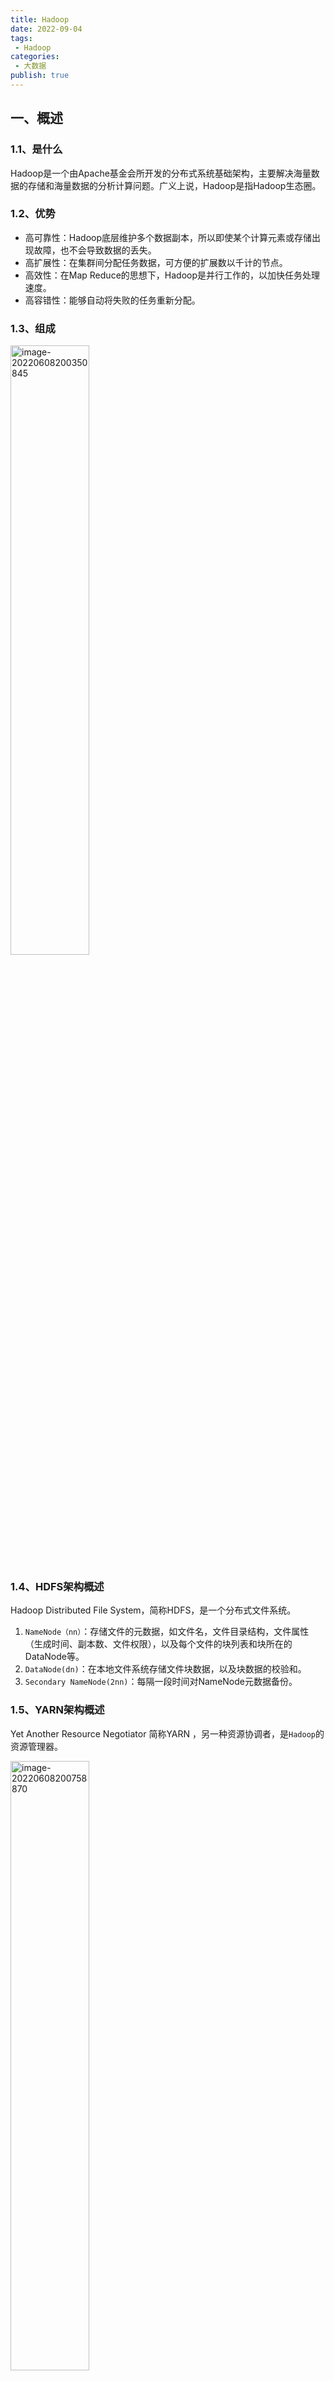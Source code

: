 ```yaml
---
title: Hadoop
date: 2022-09-04
tags:
 - Hadoop
categories:
 - 大数据
publish: true
---
```


## 一、概述

### 1.1、是什么

Hadoop是一个由Apache基金会所开发的分布式系统基础架构，主要解决海量数据的存储和海量数据的分析计算问题。广义上说，Hadoop是指Hadoop生态圈。

### 1.2、优势

- 高可靠性：Hadoop底层维护多个数据副本，所以即使某个计算元素或存储出现故障，也不会导致数据的丢失。
- 高扩展性：在集群间分配任务数据，可方便的扩展数以千计的节点。
- 高效性：在Map Reduce的思想下，Hadoop是并行工作的，以加快任务处理速度。
- 高容错性：能够自动将失败的任务重新分配。

### 1.3、组成

<img src="https://oss.zhulinz.top//img/image-20220608200350845.png" alt="image-20220608200350845" width="50%;" />

### 1.4、HDFS架构概述

Hadoop Distributed File System，简称HDFS，是一个分布式文件系统。

1. `NameNode（nn）`：存储文件的元数据，如文件名，文件目录结构，文件属性（生成时间、副本数、文件权限），以及每个文件的块列表和块所在的DataNode等。
2. `DataNode(dn)`：在本地文件系统存储文件块数据，以及块数据的校验和。
3. `Secondary NameNode(2nn)`：每隔一段时间对NameNode元数据备份。

### 1.5、YARN架构概述

Yet Another Resource Negotiator 简称YARN ，另一种资源协调者，是`Hadoop`的资源管理器。

<img src="https://oss.zhulinz.top//img/image-20220608200758870.png" alt="image-20220608200758870" width="50%;" />

1. `ResourceManager(RM)`：整个集群资源（内存、CPU等）的管理者
2. `NodeManager(NM)`：单个节点服务器资源的管理者。
3. `ApplicationMaster(AM)`：单个任务运行的管理者。
4. `Container`：容器，相当于一台独立的服务器，里面封装了任务运行所需要的资源，如内存、CPU、磁盘、网络等。

### 1.6、MapReduce架构概述

MapReduce将计算过程分为两个阶段：Map和Reduce

- Map阶段并行处理输入数据
- Reduce阶段对Map结果进行汇总

<img src="https://oss.zhulinz.top//img/image-20220608201047671.png" alt="image-20220608201047671" width="67%;" />

### 1.7、大数据生态体系

<img src="https://oss.zhulinz.top//img/image-20220608201138312.png" alt="image-20220608201138312" width="67%;" />

1. `Sqoop`：是一款开源的工具，主要用于在Hadoop、Hive与传统的数据库（MySQL）间进行数据的传递，可以将一个关系型数据库（例如：MySQL，Oracle等）中的数据导进到Hadoop的HDFS中，也可以将HDFS的数据导进到关系型数据库中。
2. `Flume`：是一个高可用的，高可靠的，分布式的海量日志采集、聚合和传输的系统，Flume支持在日志系统中定制各类数据发送方，用于收集数据。
3. `Kafka`：是一种高吞吐量的分布式发布订阅消息系统。
4. `Spark`：是当前最流行的开源大数据内存计算框架。可以基于Hadoop上存储的大数据进行计算。
5. `Flink`：是当前最流行的开源大数据内存计算框架。用于实时计算的场景较多。
6. `Oozie`：是一个管理Hadoop作业（job）的工作流程调度管理系统。
7. `Hbase`：是一个分布式的、面向列的开源数据库。HBase不同于一般的关系数据库，它是一个适合于非结构化数据存储的数据库。
8. `Hive`：是基于Hadoop 的一个数据仓库工具，可以将结构化的数据文件映射为一张数据库表，并提供简单的SQL查询功能，可以将SQL语句转换为MapReduce 任务进行运行。其优点是学习成本低，可以通过类SQL 语句快速实现简单的MapReduce 统计，不必开发专门的MapReduce 应用，十分适合数据仓库的统计分析。
9. `ZooKeeper`：是一个针对大型分布式系统的可靠协调系统，提供的功能包括：配置维护、名字服务、分布式同步、组服务等。

## 二、HDFS分布式文件系统

HDFS是一个分布式文件系统，用于存储文件，通过目录树来定位文件，基于流数据模式访问和处理超大文件的需求而开发的，具有高容错性、高可靠性、高扩展性和高吞吐率等特征，适合`一次写入，多次读取`的场景。

`流式数据`：将数据序列化为字节流来存储，这样不会破坏文件的结构和内容。当超大规模的文件本身就已经超越了单台服务器的存储，需要多台服务器同时存储，需将文件序列化，然后按照字节的顺序进行切分后分布式的存储在各个服务器上。

若要将一个大的文件进行切分，该文件必须支持序列化。若要存储在文件系统中，该文件系统必须是流式数据访问模式。

HDFS将大规模的数据以分布式的方式均匀存储在集群中的各个服务器上，然后分布式并行计算框架mr就可以利用各个服务器的本地计算资源在本地服务器上对大规模数据集的一个子集数据进行计算。

### 2.1、优点

- 高容错性：数据自动保存多个副本，通过增加副本的形式，来提高容错性。某个副本丢失后，可以自动恢复。
- 适合处理大数据：数据规模能达到GB、TB、甚至PB级别。文件规模能够处理百万规模以上的文件数量。
- 可构建在廉价机器上：通过多副本机制，提高可靠性。
- 流式数据访问模式：一次写入，多次读取（离线、统计分析），写入后不允许修改，Hadoop适用于处理离线数据，不适合处理适时数据。HDFS的数据处理规模比较大，应用一次需要大量的数据，同时这些应用一般都是批量处理，而不是用户交互式处理。`主要的是数据的吞吐量，而不是访问速度`。

### 2.2、局限性

- 不适合低延时数据访问：无法访问毫秒级的存储数据。

- 无法高效的对大量小文件进行存储：存储大量的小文件会占用NameNode大量的内存存储文件目录和块信息，导致NameNode处理性能降低，且会制约HDFS的扩展性。小文件的寻址时间会超过读取时间，违背了HDFS的设计目标。大量的小型文件会给HDFS扩展性和访问处理性能带来严重问题，可通过`SequenceFile、MapFile`等方式归档小文件来解决。

  ```shell
  #hadoop archive -archiveName 指定归档文件的文件名 -p 需要归档的目录 归档文件的输出目录
  hadoop archive -archiveName input.har -p /input /output
  #查看归档文件
  hadoop fs -ls har:///output/input.har
  #解归档文件
  hadoop fs -cp har:///output/input.har/*  /wcinput
  ```

- 不支持并发写入、文件随机修改：一个文件只能一个写，不允许多个线程同时写，多线程同时写会涉及多线程安全问题，要解决多线程安全问题会造成文件系统处理性能上的损失。仅支持数据追加，不支持文件的随机修改。因为HDFS的数据冗余设计，当对任意一个位置进行修改，那么备份的数据也会进行修改，如此HDFS的开销会很大，不利于对文件数据的访问和处理。

### 2.3、组成架构

- NameNode：管理HDFS的名称空间，配置副本策略，管理数据块（BLOCK）映射信息，处理客户端读写请求。
- DataNode：NameNode下达命令后，DataNode执行实际的操作，存储实际的数据块，执行数据块的读/写操作。
- Client：客户端，文件切分，文件上传HDFS的时候，客户端将文件切分成一个一个的数据块，然后进行上传。与NameNode交互，获取文件的位置信息。与DataNode交互，读取或写入数据。命令管理或访问HDFS。
- Secondary NameNode：辅助NameNode，分担其工作量，定期合并Fsimage和Edits，并推送给NameNode。紧急情况下可辅助恢复NameNode。当NameNode挂掉的时候，并不能立刻替换NameNode并提供服务。

### 2.4、文件块大小

HDFS中的文件在物理上是分块存储的，块的大小可以通过配置参数来规定。

```xml
<!--配置hdfs-site.xml-->
<property>
	<name>dfs.block.size</name>
	<value>134217728</value>   
</property>

<!-- Java编程指定-->
conf.set("dfs.block.size", args[0]);
```

#### 为什么HDFS中的块大小设置为128M？

HDFS中平均寻址时间大概为10ms，最佳状态是寻址时间为传输时间的1%，即最佳传输时间为10ms/0.01=1s。

#### 为什么Block块不能设置太大，也不能设置太小？

Block块设置太大，使得从磁盘传输数据的时间会明显大于寻址时间，导致程序在处理这个块数据时，变得非常慢。另一方面，MapReduce中的Map任务通常一次只处理一个块中的数据，若块过大运行速度也会非常慢。

设置太小，存放大量小文件会占用NameNode中大量的内存来存储文件目录和块信息，另一方面文件快过小会导致寻址时间增大，导致程序一直在找block的开始位置。

#### 数据块抽象设计带来的好处

在企业生成实际环境中，因文件数据以数据块形式存储，一个文件的大小可以大于网络集群中任意一个磁盘的容量。使用块抽象而不是文件，简化了存储子系统，在集群的网络环境中，只需考虑文被切分后的数据块存储就可以了，对集群中任意一个节点上文件数据的存储就更易操作。数据块非常适用于数据的备份，从而提高数据的容错能力，当数据丢失时，可以以块为单位找回，而不涉及文件整体。当要使用一个文件时，只需要将这个文件对应的块进行临时的拼接。

### 2.5、常用命令

**上传**

```bash
# -moveFromLcoal：从本地剪切粘贴到HDFS
hadoop fs -moveFromLocal ./shugo.txt /sanguo

# -copyFromLocal：从本地文件系统中拷贝文件到HDFS路径中去
hadoop fs -copyFromLocal ./weiguo.txt /sanguo

# -put：效果与copyFromLocal相同
hadoop fs -put ./wuguo /sanguo

# -appendToFile：追加一个文件到已存在的文件末尾
hadoop fs -appendToFile liubei.txt /sanguo/shugo.txt
```

**下载**

```bash
# -copyToLocal：从HDFS拷贝到本地
hadoop fs -copyToLocal /sanguo/shuguo.txt ./

# -get：等同于copyToLocal
hadoop fs -get /sanguo/shuguo.txt ./
```

**基本命令**

```bash
# -ls：显示目录信息
hadoop fs -ls /sanguo

# -cat：显示文件内容
hadoop fs -cat /sanguo/shuguo.txt

# -chgrp、-chmod、-chown：与Linux文件系统中的用法一样，修改文件所属权限
hadoop fs -chmod 777 /sanguo/shuguo.txt
hadoop fs -chown zhulin:zhulin /sanguo/shuguo.txt

# -mkdir：创建路径
hadoop fs -mkdir /jinguo

# -cp：从HDFS的一个路径拷贝到HDFS的另一个路径
hadoop fs -cp /sanguo/shuguo.txt /jinguo

# -mv：在HDFS目录中移动文件
hadoop fs -mv /sanguo/shuguo.txt /jinguo

# -rm：删除文件或文件夹
hadoop fs -rm /sanguo/shuguo.txt

# -rm -r：递归删除目录及目录里面内容
hadoop fs -rm -r /sanguo

# -setrep：设置HDFS中文件的副本数量
hadoop fs -setrep 10 /jinguo/shuguo.txt
```

### 2.6、API操作

**创建目录**

```java
public void testMkdirs() throws URISyntaxException, IOException {
    //1.获取文件系统
    Configuration configuration = new Configuration();
    FileSystem fs = FileSystem.get(new URI("hdfs://zhulinz.top:8090"), configuration);
    //2.创建目录
    fs.mkdirs(new Path("/home/zhulin"));
    //3.关闭资源
    fs.close();
}
```

**上传文件**

```java
public void testCopyFromLocal() throws URISyntaxException, IOException {
    Configuration configuration = new Configuration();
    configuration.set("dfs.replication", "2");
    FileSystem fs = FileSystem.get(new URI("hdfs://zhulinz.top:8090"), configuration);
    //上传文件
    fs.copyFromLocalFile(new Path("D:\\IDEA工作区\\Hadoop\\HdfsClientDemo\\test1.txt"), new Path("/home/zhulin"));
    //关闭资源
    fs.close();
}
```

**下载文件**

```java
public void testCopyToLocal() throws URISyntaxException, IOException {
    //获取文件系统
    Configuration configuration = new Configuration();
    FileSystem fs = FileSystem.get(new URI("hdfs://zhulinz.top:8090"), configuration);

    //下载文件  delSrc 是否删除原文件  usrRawLocalFileSystem  是否开启文件校验
    fs.copyToLocalFile(false, new Path("/home/zhulin/test1.txt"), new Path("D:\\IDEA工作区\\Hadoop\\HdfsClientDemo" +"\\test2.txt"), true);
    //资源关闭
    fs.close();
}
```

```java
public void testDelete() throws URISyntaxException, IOException {
    Configuration configuration = new Configuration();
    FileSystem fs = FileSystem.get(new URI("hdfs://zhulinz.top:8090"), configuration);

    fs.delete(new Path("/home/zhulin/"), true);

    fs.close();
}
```

### 2.7、读写流程

#### 写数据流程

<img src="https://oss.zhulinz.top//img/image-20220609164200158.png" alt="image-20220609164200158" width="50%;" />

1. 客户端通过`Distributed FileSystem`模块向`Name Node`请求上传文件，`Name Node`检查目标文件是否存在，父目录是否存在。
2. `Name Node`向客户端响应是否可以上传文件。
3. 客户端请求上传第一个数据块到哪几个`Data Node`服务器上。请求返回`Data Node`节点。
4. `Name Node`响应请求，返回dn1、dn2、dn3节点，表示采用这三个节点存储数据。
5. 客户端通过`FSDataOutputStream`模块请求dn1上传数据，然后依次调用dn2、dn3，请求建立`Block`传输通道。
6. `Data Node`节点依次应答客户端。
7. 客户端开始往dn1上传第一个`Block`（先从磁盘读取数据放到一个本地内存缓存），以`Packet`为单位，dn1收到一个Packet就会传给dn2，然后dn2传给dn3。dn1每传一个packet会放入一个应答队列等待应答。
8. 当一个`Block`传输完成后，客户端再次请求`Name Node`上传第二个Block的服务器。（依次重复3~7步）

#### 读数据流程

<img src="https://oss.zhulinz.top//img/image-20220622135826883.png" alt="image-20220622135826883" width="50%;" />

1. 客户端通过 DistributedFileSystem 向 NameNode 请求下载文件，NameNode 通过查询元数据，找到文件块所在的 DataNode 地址。
2. 挑选一台 DataNode（就近原则，然后随机）服务器，请求读取数据。 
3. DataNode 开始传输数据给客户端（从磁盘里面读取数据输入流，以 Packet 为单位来做校验）。
4. 客户端以 Packet 为单位接收，先在本地缓存，然后写入目标文件。

### 2.8、机架感知

整个数据块副本存放的过程称为机架感知，默认是关闭的。

```shell
#查看机架感知
hdfs  dfsadmin  -printTopology
```

**编写脚本 rackaware.sh**

```shell
#!/bin/bash
HADOOP_CONF=/usr/hadoop/etc/hadoop/rackaware
while [ $# -gt 0 ] ; do
  nodeArg=$1
  exec<${HADOOP_CONF}/topology.data
  result=""
  while read line ; do
    ar=( $line )
    if [ "${ar[0]}" = "$nodeArg" ]||[ "${ar[1]}" = "$nodeArg" ]; then
      result="${ar[2]}"
    fi
  done
  shift
  if [ -z "$result" ] ; then
    echo -n "/default-rack"
  else
    echo -n "$result"
  fi
done
```

**topoloy.data**

```shell
192.168.10.200 master /dc1/rack1
192.168.10.201 node1 /dc1/rack2
192.168.10.202 node2 /dc1/rack2
192.168.10.203 node3 /dc1/rack3
```

**启用机架感知**

```xml
<!--在core-site.xml中加入-->
<property>
	<name>net.topology.script.file.name</name>
	<value>/home/zhulin/bin/rackaware.sh</value>
</property>
```

```shell
Rack: /dc1/rack1
   192.168.10.200:9866 (master)

Rack: /dc1/rack2
   192.168.10.201:9866 (node1)
   192.168.10.202:9866 (node2)

Rack: /dc1/rack3
   192.168.10.203:9866 (node3)
```

### 2.9、数据块副本的存放策略

以副本数为3为例，第一个副本放置在客户端所在的DataNode节点（如客户端不在集群内，则第一个DataNode随机选，但原则上仍是选取距离客户端近的DataNode），第二个副本放置在与第一个节点不同机架的DataNode中（随机选），第三个副本放置在与第一个副本所在节点同一机架的另一个节点上，若还有更多副本，就随机放。

可优先保证本机架下对该数据块所属文件的访问，即使机架发生故障，也可在另外的的机架上找到该数据块的副本。

### 2.10、数据块的备份数

```shell
#修改hdfs-site.xml
<property>
	<name>dfs.replication</name>
	<value>3</value>
</property>

#通过命令修改已经上传的文件的副本数
hadoop fs -setrep -R 3 /test

#上传文件的同时指定创建的副本数
hdfs dfs -Ddfs.replication=1 -put  core-site.xml /

#查看当前hdfs的副本数
hdfs fsck -locations
```

### 2.11、安全模式

```shell
#退出安全模式
hdfs dfsadmin -safemode leave
#进入安全模式
hdfs dfsadmin -safemode enter
#查看安全模式状态
hdfs dfsadmin -safemode get
#等待，直到安全模式结束
hdfs dfsadmin -safemode wait
#对hdfs文件系统进行检查
hdfs fsck /
		-move: 移动损坏的文件到/lost+found目录下
		-delete: 删除损坏的文件
		-files: 输出正在被检测的文件
		-openforwrite: 输出检测中的正在被写的文件
		-includeSnapshots: 检测的文件包括系统snapShot快照目录下的
		-list-corruptfileblocks: 输出损坏的块及其所属的文件
		-blocks: 输出block的详细报告
		-locations: 输出block的位置信息
		-racks: 输出block的网络拓扑结构信息
		-storagepolicies: 输出block的存储策略信息
		-blockId: 输出指定blockId所属块的状况,位置等信息
```

### 2.12、负载均衡

Hadoop的HDFS集群非常容易出现机器与机器之间磁盘利用率不平衡的情况，例如：当集群内新增、删除节点，或者某个节点机器内硬盘存储达到饱和值。当数据不平衡时，Map任务可能会分配到没有存储数据的机器，这将导致网络带宽的消耗，也无法很好的进行本地计算。

当HDFS负载不均衡时，需要对HDFS进行数据的负载均衡调整，即对各节点机器上数据的存储分布进行调整。从而使数据均匀的分布在各个DataNode上，均衡IO性能，防止热点的发生。进行数据的负载均衡调整，必须满足以下原则：

- 数据平衡不能导致数据块减少，数据块备份丢失。
- 管理员可以中止数据平衡进程。
- 每次移动的数据量以及占用的网络资源，必须是可控的。
- 数据均衡过程，不能影响NameNode的工作。

#### 负载均衡算法

数据均衡过程的核心是一个数据均衡算法，该数据均衡算法将不断迭代数据均衡逻辑，直至集群内数据均衡为止。

<img src="https://oss.zhulinz.top//img/image-20220615161022417.png" alt="image-20220615161022417" width="50%;" />

- 数据均衡服务（Rebalancing Server）首先要求NameNode生成DataNode数据分布分析报告，获取每个DataNode磁盘使用情况。
- Rebalancing Server汇总需要移动的数据分布情况，计算具体数据块迁移路线图。数据块迁移路线图，确保网络内最短路径。
  - 把当前的DataNode节点根据阈值的设定情况分到Over、Above、Below、Under四个组中。且在移动的过程中Over、Above组中的块向Below、Under组移动。
  - Over组，此组的DataNode均满足：DataNode_usedSpace_percent > Cluster_usedSpace_percent + threshold
  - Above组：Cluster_usedSpace_percent + threshold > DataNode_ usedSpace _percent > Cluster_usedSpace_percent
  - Below组：Cluster_usedSpace_percent > DataNode_ usedSpace_percent > Cluster_ usedSpace_percent – threshold
  - Under组：Cluster_usedSpace_percent – threshold > DataNode_usedSpace_percent
- 开始数据块迁移任务，Proxy Source Data Node复制一块需要移动迁移的数据块。
- 将复制的数据块复制到目标DataNode上。
- 删除原始数据块。
- 目标DataNode向Proxy Source Data Node确认该数据块迁移完成。
- Proxy Source Data Node向Rebalancing Server确认本次数据块迁移完成。然后继续执行这个过程，直至集群达到数据均衡标准。

#### 数据均衡命令

```shell
#数据自动平衡脚本
start-balancer.sh –threshold
		-threshold：默认设置：10，参数取值范围：0-100
		#参数含义：判断集群是否平衡的阈值。理论上，该参数设置的越小，整个集群就越平衡
		dfs.balance.bandwidthPerSec：默认设置：1048576（1M/S）
		#参数含义：Balancer运行时允许占用的带宽
		
#在hdfs-site.xml中设置数据均衡占用的网络带宽限制
<property>
	<name>dfs.balance.bandwidthPerSec</name>
	<value>1048576</value>
</property>

#设置定时任务来实现定时的负载均衡
00 22 * * 5 hdfs balancer -Threshold 5 >>/home/logs/balancer_`date +"\%Y\%m\%d"`.log 2>&1
```

### 2.13、心跳机制

主节点和从节点之间的通信是通过心跳机制（心跳实际上是一个RPC函数）实现的，master启动的时候，会开启一个RPC Server，slave启动时进行连接master，并每隔3秒钟主动向master发送一个“心跳”，将自己的状态信息告诉master，然后master通过这个心跳的返回值，向slave节点发送指令。

- HDFS：DataNode默认向NameNode`每隔3秒汇报一次`，包括`DataNode的状态信息以及所持有的数据块的信息`。若NameNode连续`10次`没有收到汇报，则认为可能存在宕机的可能。在DataNode启动后，会专门启动一个`负责心跳数据包的线程`，如果整个DataNode没有任何问题，只是负责发送心跳数据包的线程挂了。NameNode会发送命令向DataNode确认，查看心跳数据包的服务是否正常，为保险起见，一般会确认2次，每5分钟一次，当两次都没有返回结果，则认为DataNode节点挂了。

<img src="https://oss.zhulinz.top//img/image-20220615163638693.png" alt="image-20220615163638693" width="50%;" />

### 2.14、NN和2NN的工作机制

NameNode中的元数据存储在哪里？

如果元数据存储在NameNode节点的磁盘中，经常需要进行随机访问，还有响应客户请求，必然导致效率过低。因此元数据需要存储在内存中。但是如果只存储在内存中，不做数据备份，一旦由于故障断电，会导致数据丢失，整个集群就无法工作。`因此产生在磁盘中备份元数据的FsImage`。

但是如果在当内存中的元数据进行更新时，也同时更新FsImage，就会导致效率过低，若不更新也会导致数据不一致性问题，最终会产生数据丢失。`因此需引入Edits文件（只进行追加操作，效率很高，该文件只记录操作的行为，不进行数据备份），每当元数据有更新或者添加数据的时候，修改内存中的元数据并追加到Edits中。`如此，一旦断电，可通过FsImage和Edits的合并，合成元数据。

但是如果长时间添加数据到Edits中，会导致文件越来越大，效率降低，并且一旦断电，恢复元数据的时间也会加长。因此需要定期的进行FsImaeg和Edits的合并。为了不给NameNode带来压力，`引入SecondaryNameNode专门用于FsImage和Edits的合并。`

<img src="https://oss.zhulinz.top//img/image-20220622193402229.png" alt="image-20220622193402229" width="50%;" />

### 2.15、FsImage和Edits解析

NameNode被格式化后，会在存储数据文件中（hdfs配置文件配置的目录）产生如下文件

fsimage_0000000000000000000

fsimage_0000000000000000000.md5

seen_txid

VERSION

1. FsImage文件：HDFS文件系统元数据的一个永久性的检查点，其中包含HDFS文件系统的所有目录和文件inode的序列化信息。
2. Edits文件：存放HDFS文件系统的所有更新操作的路径，文件系统客户端执行的所有写操作首先会被记录到Edits文件中。
3. seen_txid文件：保存的是一个数字，就是最后一个edits_的数字。
4. 每此NameNode启动的时候都会将FsImage文件读入内存，加载Edits里面的更新操作，保存内存中的元数据信息是最新的、同步的，可以看成NameNode启动的时候就将FsImage和Edits进行了合并。

### 2.16、DataNode工作进制

<img src="https://oss.zhulinz.top//img/image-20220622194020802.png" alt="image-20220622194020802" width="50%;" />

1. 一个数据块在DataNode上以文件形式存在在磁盘上，包括两个文件：一个是数据本身，一个是元数据包括数据块的长度，块数据的校验和，以及时间戳。
2. DataNode启动后会向NameNode注册，通过后，周期性（默认6小时）的向NameNode上报所有的块信息。
3. 心跳是每3秒一次，心跳返回结果带有NameNode给该DataNode的命令如复制块数据到另一台机器，或删除某个数据块。如果超过10分钟没有收到某个DataNode的心跳，则认为该节点不可用。
4. 集群运行中可安全加入和退出一些机器。

## 三、YARN资源管理器

YARN是一个通用的资源管理平台，为各类计算框架提供资源的管理和调度。可将多种计算框架（离线处理MapReduce、在线处理的Storm、内存计算框架Spark等）部署到一个公共集群中，共享集群的资源。

- 资源的同一管理和调度：集群中所有节点的资源（内存、CPU、磁盘、网络等）抽象为Container（容器）。在资源进行运算任务时，计算框架需要向YARN申请Container，YARN按照策略对资源进行调度，进行Container的分配。
- 资源隔离：YARN使用了轻量级资源隔离机制Cgroup进行资源隔离，以避免相互打扰，一旦Contariner使用的资源量超过事先定义的上限值，就将其杀死。

### 体系结构

- **ResourceManager（RM）**：负责对各`NM`上的资源进行统一管理和调度。给`AM`分配空闲的Container并监控其运行状态。对AM申请的资源请求分配相应的空闲Container。其主要由两个组件构成：调度器和应用程序管理器。
  - `调度器（Scheduler）`：调度器根据容量、队列等限制条件，将系统中的资源分配给各个正在运行的应用程序。调度器仅根据各个应用程序的资源需求进行资源分配，而资源分配单位是Container，从而限定每个任务使用的资源量。
  - `应用程序管理器（Applications Manager）`：应用程序管理器负责管理整个系统中所有的应用程序，包括应用程序提交，与调度器协商资源以启动`AM`，监控`AM`运行状态并在失败时重新启动等。
- **NodeManager（NM）**：`NM`是每个节点上的资源和任务管理器。它会定时地向`RM`汇报本节点上的资源使用情况和各个Container的运行状态；同时会接收并处理来自`AM`的Container启动/停止等请求。
- **ApplicationMaster（AM）**：用户提交的应用程序均包含一个`AM`，负责应用的监控，跟踪应用执行状态，重启失败任务等。
- **Container**：Container封装了某个节点上的多维度资源，如内存、CPU、磁盘、网络等，是YARN对资源的抽象。当AM向RM申请资源时，RM为AM返回的资源便是用Container表示的。YARN会为每个任务分配一个Container且该任务只能使用该Container中描述的资源。

<img src="https://oss.zhulinz.top//img/image-20220622195121351.png" alt="image-20220622195121351" width="50%;" />

### 调度模型

采用了双层资源调度模型，RM中的资源调度器将资源分配给各个AM，资源分配过程是异步的。资源调度器将资源分配给一个应用程序后，不会立刻push给对应的AM，而是暂时放到一个缓冲区中，等待AM通过周期性的心跳主动来取。

YARN目前采用的资源调度算法：

- `先来先调度FIFO`：先按照优先级高低调度，如优先级相同则按照提交时间先后顺序调度，若提交时间相同则按照队列名或Application ID比较顺序调度。
- `公平调度算法FAIR`：尽可能公平的调度，即已分配资源类少的优先级高。
- `主资源公平调度DRF`：算法扩展了最大最小公平算法，使之能够支持多维资源，算法是配置资源百分比小的优先级高。

### 优缺点和使用场景

- YARN使用了轻量级资源隔离机制Cgroups进行资源隔离以避免资源之间相互干扰，实现对CPU和内存两种资源的隔离。
- YARN上可以运行各种应用类型的计算框架，包括离线计算MapReduce、DAG计算框架Tez、基于内存的计算框架SPARK、实时计算框架Storm等。
- 支持先进先出FIFO、公平调度FAIR、主资源公平调度DRF等分配算法。
- 支持多租户资源调度，包括支持资源按比例分配、支持层级队列划分和支持资源抢占。

##四、集群高可用性

Hadoop1.X中每个集群只有一个NaemNode，使得HDFS中存在单点故障，难以应用在线上场景。NameNode压力过大，内存受限，影响扩展性。

- 针对单点故障的修复方案：HDFS HA高可用，通过主备2个Namenode（3.X上最多5个备，官方推荐3个备。NN太多导致很多数据发送，造成网络压力），主提供服务，备不提供，但是运行着。如果主Namenode发生故障，切换到备Namenode上。
- 解决内存受限问题：HDFS Federation（联邦），水平扩展，**支持多个Namenode**；同时对外提供服务，分治；
  每个Namenode分管一部分目录，所有的Namenode共享所有DataNode存储资源。

### 3.1、实现手动HA

<img src="https://oss.zhulinz.top//img/image-20220613210414833.png" alt="image-20220613210414833" width="50%;" />

NameNode存了两类元数据：客户端产生的动态数据，生成的目录；DataNode汇报到block位置信息。Standby（备用NameNode）通过以下两种方式同步获取Active（主NameNode）上的元数据。

- 阻塞（为了保持数据一致性，丧失可用性）：客户端要求NN Active创建目录，NN Active向NN Standby发送指令创建目录，成功之后Standby返回ok给Active，Active再发送ok给客户端。如果Satndby中途挂掉，后续操作就阻塞了。
- 异步（为了可用性，丧失了一致性）：客户端要求Active创建目录，Activite向Standby传达相同指令。此时，activite不管standby，只要activite它自己创建完成，里面给客户端返回ok。但是standby创建目录的过程中，有可能挂掉。

不能为解决一个问题，从而引入另一个问题。只需实现最终数据一致性。借助中间的组件JN（JournalNodes），往Active中写数据，相当于写到了NFS里，读也是从里面读。客户端向Active写入数据，Active同时要写入到JN中（2个NN只能Active往JN写，JN放的是edits文件，JN可以做到可靠性存储数据，能保证最终一致性。和NFS干的活一样，不过实现技术不一样。）然后Standby从JN中读取数据，即使两者之间的Socket连接有网络波动，一旦网络恢复，Standby继续从JN中读取数据，最终实现数据一致性。JN中有一个过半机制，在Active往JN群写数据时，只要过半的JN写入成功，Standby从过半JN的任意一个读取到了修改的数据，Standby就可以顺利同步全部数据。

> NFS（Network File System）：是一种基于TCP/IP传输的网络文件系统协议。通过该协议，客户机可以像访问本地目录一样访问远程服务器中的共享资源。依赖于RPC来实现网络文件系统共享。

> RPC（Remote Procedure Call Protocol）：远程过程调用协议，是一种通过网络从远程计算机程序上请求服务，而不需要了解底层网络技术的协议。RPC协议假定某些传输协议的存在，如TCP/UDP，为通信程序之间携带信息数据。目的是调用远程方法像调用本地方法一样。
>
> 采用C/S模式，客户机请求程序调用进程发送一个有进程参数的调用信息到服务进程，然后等待应答信息。在服务器端，进程保持睡眠状态直到调用信息到达为止。当一个调用信息到达，服务器获得进程参数，计算结果，发送答复信息，然后等待下一个调用信息。

> JN(JournalNode)：为了让备用节点保持与活动节点的状态同步，两个节点都与一组名为“JournalNodes”（JN）的独立守护进程通信。当主动节点执行任何命名空间修改时，它会将修改记录持久地记录到这些 JN 中的大多数。Standby 节点能够从 JN 中读取编辑，并不断地观察它们以了解对编辑日志的更改。当备用节点看到编辑时，它将它们应用到自己的命名空间。在发生故障转移的情况下，备用节点将确保它已从 JournalNodes 读取所有编辑，然后再将其提升为 Active 状态。这可确保在发生故障转移之前完全同步命名空间状态。
>
> 为防止数据在两个NameNode之间产生分歧，以及所谓的“脑裂场景”，JN永远只允许一个NameNode一次称为写入者。
>
> （过半机制）必须至少有 3 个 JournalNode 守护进程，因为编辑日志修改必须写入大多数 JN。这将允许系统容忍单台机器的故障。您也可以运行 3 个以上的 JournalNode，但为了实际增加系统可以容忍的故障数量，您应该运行奇数个 JN（即 3、5、7 等）。请注意，当使用 N 个 JournalNode 运行时，系统最多可以容忍 (N - 1) / 2 次故障并继续正常运行。

### 3.2、实现自动HA

基于Zookeeper实现自动化集群高可用，Hadoop实现高可用主要有两种方式，一种是使用共享日志编辑系统(QJM)，另一种是基于网络文件系统(NFS)的高可用方案。基于NFS的高可用方案需要额外安装NFS服务器，而QJM的高可用方案不需要安装额外的服务器。

1. 两台NN启动后都会去zk（zookeeper）进行注册，优先注册的为主节点（Active），另外一个为备节点（Standby），
2. 主NN对外提供服务，备NN同步主NN元数据，以待切换，通过集群JN(JournalNode)，备用NN也会帮助主NN合并editsLog文件和fsimage产生新的fsimage，并推送ActiveNN。

3. ZKFailover Controller(ZKFC，与NN在同一机器上)的作用是监控NameNode健康状态，当主NN挂掉之后，备用NN的ZKFC会得到消息，然后会将备用NN状态改为（Active），并是原来的主NN改为备用NN。

4. DN（datenode)会同时把信息报告给主从NN。

## 五、MapReduce

MapReduce是一个软件框架，用于轻松编写应用程序，这些程序以可靠、容错的方式在大型商用硬件集群（数千个节点）上并行处理大量数据。

可以分成Map和Reduce。

- Map：映射过程，把一组数据按照某种Map函数映射成新的数据。一条数据进入map会被处理成多条数据，就是1进N出。
- Reduce：归纳过程，把若干组映射结果进行汇总进行输出。一组数据进入Reduce会被归纳为一组数据（或者多组数据），也就是一组进N出。

<img src="https://oss.zhulinz.top//img/image-20220618201951389.png" alt="image-20220618201951389" width="50%;" />

### 作业的生命周期

<img src="https://oss.zhulinz.top//img/image-20220621142426729.png" alt="image-20220621142426729" width="50%;" />

- **作业的提交与初始化**：用户提交作业后，首先由JobClient实例将作业相关信息上传到分布式文件系统HDFS上（一般为HDFS），然后JobClient通过RPC框架通知 JobTracker（ResourceManager）。 JobTracker收到新作业提交请求之后，由作业调度模块对作业进行初始化：为作业创建一个JobInProgress对象来跟踪作业的运行状况，而JobInProgress则会为每个Task创建一个TaskInProgress对象来跟踪每个Task的运行状况，TaskInProgress可能需要管理多个Task Attempt。

> **作业的提交**：JobClient的runjob()方法是用于新建JobClient实例并调用其submitjob()方法。提交作业后，runjob()每秒轮询作业的进度。如果发现自上次报告后有改变，便把进度报告到控制台。作业完成后，成功则显示作业计数器。失败则记录导致失败的原因到控制台。`submitjob()提交的过程：`
>
> - 向JobTracker（RM）请求一个新的作业ID，通过调用RM的getNewJobId()方法获取。
> - 检查作业的输出说明。例如，如果没有指定输出目录或输出目录已经存在，作业就不提交，错误抛回给MapReduce程序。
> - 计算作业的`输入分片`。如果分片无法计算，比如因为输入路径不存在，作业不提交，错误抛出。
> - 将运行作业所需要的资源（包括作业JAR文件、配置文件和计算所得的输入分片）复制到一个以作业ID命名的目录下RM的文件系统中。作业JAR的副本较多，因此在运行作业的任务时，集群中有很多个副本可供NM（NodeManager）访问。
> - 告知RM作业准备执行（通过调用RM的submitjob()方法实现）。
>
> **作业的初始化**：当RM接收到对其submitjob()方法的调用后，会把此调用放入一个内部队列中，交由`作业调度器`进行调度，并对其进行初始化。初始化包括创建一个正在运行作业的对象--封装任务和记录信息，以便跟踪任务的状态和进程。为了创建任务运行列表，作业调度器会从共享文件系统中获取客户端已`计算好的输入分片信息`，然后为每个分片创建一个map。创建的reduce任务数量由Job的mapred.reduce.task属性决定(setNumReduceTasks()设置)，schedule创建相应数量的reduce任务。 任务在此时被指定ID。除了map和reduce任务，还有setupJob和cleanupJob需要建立：由tasktrackers在所有map开始前和所有reduce结束后分别执行，这两个方法在OutputCommitter中(默认是FileOutputCommitter)。setupJob()创建输出目录和任务的临时工作目录，cleanupJob()删除临时工作目录。

- **作业分配**：tasktracker运行一个简单的循环来定期发送“心跳”(heartbeat)给jobtracker。“心跳”告知jobtracker，tasktracker是否还存活，同时也充当两者之间的消息通道。作为“心跳”的一部分，tasktracker是指明它是否已经准备好运行新的任务，如果是jobtracker会为它分配一个任务，并使用“心跳”的返回值与tasktracker进行通信。每个tasktracker会有固定数量的map和reduce任务槽，数量有tasktracker核的数量和内存大小来决定。jobtracker会先将tasktracker的所有的map槽填满，然后才填此tasktracker的reduce任务槽。Jobtracker分配map任务时会选取与输入分片最近的tasktracker，分配reduce任务用不着考虑数据本地化。
- **任务的执行**：通过从共享文件系统把作业的JAR文件(wc.jar) 复制到tasktracker所在的文件系统，从而实现作业的JAR文件本地化( 分布式运算移动运算，而不移动数据)。同时，tasktracker将应用程序所需要的全部文件从分布式缓存复制到本地磁盘。tasktracker为任务新建一个本地工作目录，并把JAR文件中的内容解压到这个文件夹下。tasktracker新建一个TaskRunner实例( JVM实例 )来运行该任务。 TaskRunner启动一个新的JVM来运行每个任务(步骤10)，以便客户的map/reduce不会影响tasktracker。
- **进度和状态的更新**：MapReduce作业是长时间运行的批量作业，运行时间范围从数秒到数小时。这是一个很长的时间段，所以对于用户而言，能够得知作业进展是很重要的。一个作业Job和它的每个任务task都有一个状态(status)，包括：作业或任务的状态（比如，运行状态，成功完成，失败状态）、map和reduce的进度、作业计数器的值、状态消息或描述（可以由用户代码来设置）。map进度标准是处理输入所占比例，reduce是copy\merge\reduce（与shuffle的三个阶段相对应）整个进度的比例。Child JVM有独立的线程每隔3秒检查任务更新标志，如果有更新就会报告给此tasktracker；tasktracker每隔5秒给jobtracker发心跳；job tracker合并这些更新，产生一个表明所有运行作业及其任务状态的全局试图。JobClient通过每秒查询Jobtracker来接收最新状态。
- **作业的完成**：当jobtracker收到作业最后一个任务已完成的通知后，便把作业的状态设置为“成功”。然后，在JobClient查询状态时，便知道任务已成功完成，于是JobClient打印一条消息告知用户，然后从runjob()方法返回。如果jobtracker有相应的设置，也会发送一个HTTP作业通知。希望收到回调指令的客户端可以通过job．end．notification．url属性来进行这项设置。最后，jobtracker清空作业的工作状态，指示tasktracker也清空作业的工作状态。

### 分区操作

Map阶段处理的数据，在向`环形缓冲区`写的时候是以分区的方式写的。一般情况下，MR程序分区数有多少`reduceTask`数量就应该有多少 ，一个分区的数据一个reduceTask去处理，reduceTask处理完成之后都会生成一个结果文件。

**MR的默认分区**

```java
// 默认分区是根据key的hashCode对reduceTasks个数取模得到的。用户没法控制哪个key存储到哪个分区。默认类为HashPartitioner。
public class HashPartitioner<K, V> extends Partitioner<K, V> {
  /** Use {@link Object#hashCode()} to partition. */
  public int getPartition(K key, V value, int numReduceTasks) {
    return (key.hashCode() & Integer.MAX_VALUE) % numReduceTasks;
  }
}
```

**自定义分区**

```java
/**
 * 自定义分区机制
 *    1、继承我们的Partitioner这个类
 *    2、重写里面的getPartition方法 返回值是一个int类型 返回值就是我的分区
 *
 *继承Partitioner之后 需要区传递一个key-value键值对的泛型 代表的是我们的数据
 * 那么需要传递的是map阶段输出的key-value类型 因为分区是在map阶段执行结束输出数据的时候执行的
 */
public class MyPartitioner extends Partitioner<Text,Text> {
 
    /**
     * @param key  map阶段输出的key值
     * @param value  map阶段输出的value值
     * @param numReduceTasks 定义的reduceTask的任务数据 默认是1
     * @return 数字  代表的是我要将当前的这条key-value数据输送到哪个分区？
     */
    @Override
    public int getPartition(Text key, Text value, int numReduceTasks) {
        String s = key.toString();
        switch(s){
            case "136":
                return 0;
            case "137":
                return 1;
            case "138":
                return 2;
            case "139":
                return 3;
            default:
                return 4;
        }
    }
}

//在Driver类中job任务里设置，设置自定义分区类
job.setPartitionerClass(MyPartitioner.class);
//设置reducetask数量
job.setNumReduceTasks(5);
```

!> 注意：<br>如果reduceTask的数量 > getPartition的结果数，则会多产生几个空的输出文件part-r-000xx；<br>如果1<reduceTask的数量<getPartition的结果数，则有一部分分区数据无处安放，会Exception；<br>如果reduceTask的数量=1，则不管mapTask端输出多少个分区文件，最终结果都交给这一个reduceTask，最终也就只会产生一个结果文件 part-r-00000；

